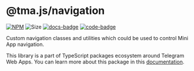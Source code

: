 # @tma.js/navigation

[code-badge]: https://img.shields.io/badge/source-black?logo=github

[code-link]: https://github.com/Telegram-Mini-Apps/tma.js/tree/master/packages/navigation

[docs-link]: https://docs.telegram-mini-apps.com/docs/libraries/tma-js-navigation

[docs-badge]: https://img.shields.io/badge/documentation-blue?logo=gitbook&logoColor=white

[npm-link]: https://npmjs.com/package/@tma.js/navigation

[npm-badge]: https://img.shields.io/npm/v/@tma.js/navigation?logo=npm

[size-badge]: https://img.shields.io/bundlephobia/minzip/@tma.js/navigation

[![NPM][npm-badge]][npm-link]
![Size][size-badge]
[![docs-badge]][docs-link]
[![code-badge]][code-link]

Custom navigation classes and utilities which could be used to control Mini App navigation.

This library is a part of TypeScript packages ecosystem around Telegram Web Apps. You can learn more about this package in this [documentation](https://docs.telegram-mini-apps.com/docs/libraries/tma-js-navigation).
